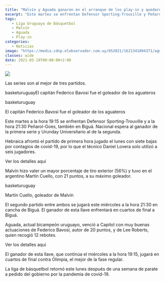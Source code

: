 ```yaml
---
title: "Malvín y Aguada ganaron en el arranque de los play-in y quedaron a un triunfo de cuartos de final"
excerpt: "Este martes se enfrentan Defensor Sporting-Trouville y Peñarol-Goes"
tags:
   - Liga Uruguaya de Básquetbol
   - Malvín
   - Aguada
   - Play-in
categories:
   - Noticias
image: "https://media.cdnp.elobservador.com.uy/052021/1621341094371/aguada-capitol.jpg?&cw=1170"
classes: wide
date: 2021-05-18T00:00:00+2:00
---
```



<img src="https://media.cdnp.elobservador.com.uy/052021/1621341094371/aguada-capitol.jpg?&cw=1170">


Las series son al mejor de tres partidos.


basketuruguayEl capitán Federico Bavosi fue el goleador de los aguateros


basketuruguay


El capitán Federico Bavosi fue el goleador de los aguateros


Este martes a la hora 19:15 se enfrentan Defensor Sporting-Trouville y a la hora 21:30 Peñarol-Goes, también en Biguá. Nacional espera al ganador de la primera serie y Urunday Universitario al de la segunda.


Hebraica afrontó el partido de primera hora jugado el lunes con siete bajas por contagios de covid-19, por lo que el técnico Daniel Lovera solo utilizó a seis jugadores.


Ver los detalles aquí


Malvín hizo valer un mayor porcentaje de tiro exterior (56%) y tuvo en el argentino Martín Cuello, con 21 puntos, a su máximo goleador.





basketuruguay


Martín Cuello, goleador de Malvín





El segundo partido entre ambos se jugará este miércoles a la hora 21:30 en cancha de Biguá. El ganador de esta llave enfrentará en cuartos de final a Biguá.


Aguada, actual bicampeón uruguayo, venció a Capitol con muy buenas actuaciones de Federico Bavosi, autor de 20 puntos, y de Lee Roberts, quien recogió 12 rebotes.


Ver los detalles aquí


El ganador de esta llave, que continúa el miércoles a la hora 19:15, jugará en cuartos de final contra Olimpia, el mejor de la fase regular.


La liga de básquetbol retornó este lunes después de una semana de parate a pedido del gobierno por la pandemia de covid-19.


